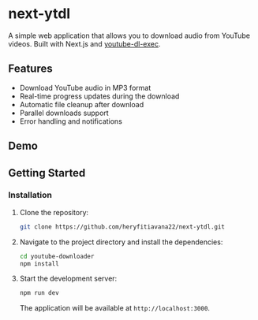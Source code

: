# next-ytdl

A simple web application that allows you to download audio from YouTube videos. Built with Next.js and [youtube-dl-exec](https://github.com/microlinkhq/youtube-dl-exec).

## Features

- Download YouTube audio in MP3 format
- Real-time progress updates during the download
- Automatic file cleanup after download
- Parallel downloads support
- Error handling and notifications

## Demo



## Getting Started

### Installation

1. Clone the repository:

   ```bash
   git clone https://github.com/heryfitiavana22/next-ytdl.git
   ```

2. Navigate to the project directory and install the dependencies:

   ```bash
   cd youtube-downloader
   npm install
   ```

3. Start the development server:

   ```bash
   npm run dev
   ```

   The application will be available at `http://localhost:3000`.

